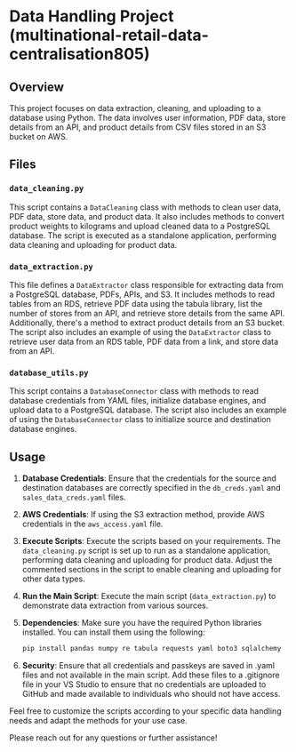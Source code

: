 # Data Handling Project (multinational-retail-data-centralisation805) 

## Overview
This project focuses on data extraction, cleaning, and uploading to a database using Python. The data involves user information, PDF data, store details from an API, and product details from CSV files stored in an S3 bucket on AWS.

## Files

### `data_cleaning.py`
This script contains a `DataCleaning` class with methods to clean user data, PDF data, store data, and product data. It also includes methods to convert product weights to kilograms and upload cleaned data to a PostgreSQL database. The script is executed as a standalone application, performing data cleaning and uploading for product data.

### `data_extraction.py`
This file defines a `DataExtractor` class responsible for extracting data from a PostgreSQL database, PDFs, APIs, and S3. It includes methods to read tables from an RDS, retrieve PDF data using the tabula library, list the number of stores from an API, and retrieve store details from the same API. Additionally, there's a method to extract product details from an S3 bucket. The script also includes an example of using the `DataExtractor` class to retrieve user data from an RDS table, PDF data from a link, and store data from an API.

### `database_utils.py`
This script contains a `DatabaseConnector` class with methods to read database credentials from YAML files, initialize database engines, and upload data to a PostgreSQL database. The script also includes an example of using the `DatabaseConnector` class to initialize source and destination database engines.

## Usage
1. **Database Credentials**: Ensure that the credentials for the source and destination databases are correctly specified in the `db_creds.yaml` and `sales_data_creds.yaml` files.

2. **AWS Credentials**: If using the S3 extraction method, provide AWS credentials in the `aws_access.yaml` file.

3. **Execute Scripts**: Execute the scripts based on your requirements. The `data_cleaning.py` script is set up to run as a standalone application, performing data cleaning and uploading for product data. Adjust the commented sections in the script to enable cleaning and uploading for other data types.

4. **Run the Main Script**: Execute the main script (`data_extraction.py`) to demonstrate data extraction from various sources.

5. **Dependencies**: Make sure you have the required Python libraries installed. You can install them using the following:
   ```bash
   pip install pandas numpy re tabula requests yaml boto3 sqlalchemy

6. **Security**: Ensure that all credentials and passkeys are saved in .yaml files and not available in the main script. Add these files to a .gitignore file in your VS Studio to ensure that no credentials are uploaded to GitHub and made available to individuals who should not have access.

Feel free to customize the scripts according to your specific data handling needs and adapt the methods for your use case.

Please reach out for any questions or further assistance!
